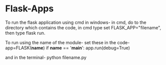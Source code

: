 # Flask-Apps

To run the flask application using cmd in windows-
in cmd, do to the directory which contains the code, in cmd type set FLASK_APP="filename", then type flask run.

To run using the name of the module-
set these in the code-
app=FLASK(__name__)
if __name__ == '__main__':
    app.run(debug=True)

and in the terminal- 
python filename.py
